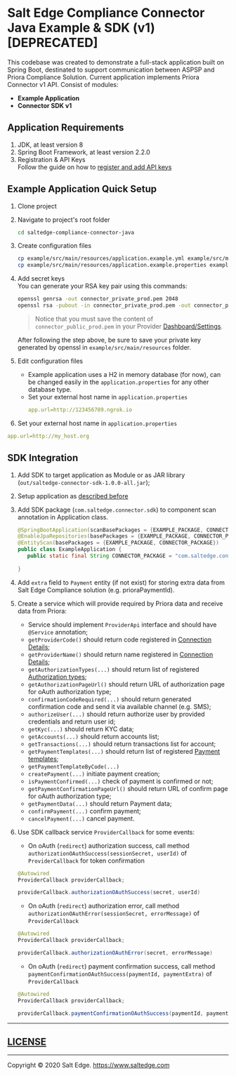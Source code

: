 # Salt Edge Compliance Connector Java Example & SDK (v1) [DEPRECATED]

This codebase was created to demonstrate a full-stack application built on Spring Boot, destinated to support communication between ASPSP and Priora Compliance Solution. Current application implements Priora Connector v1 API.
Consist of modules:
* **Example Application**
* **Connector SDK v1**
  
## Application Requirements
  
1. JDK, at least version 8 
1. Spring Boot Framework, at least version 2.2.0
1. Registration & API Keys  
   Follow the guide on how to [register and add API keys](https://priora.saltedge.com/connector-docs#registration-api-keys)

## Example Application Quick Setup

1. Clone project
1. Navigate to project's root folder
    ```bash
    cd saltedge-compliance-connector-java
    ```
1. Create configuration files
    ```bash
    cp example/src/main/resources/application.example.yml example/src/main/resources/application.yml
    cp example/src/main/resources/application.example.properties example/src/main/resources/application.properties
    ```
1. Add secret keys  
    You can generate your RSA key pair using this commands: 
    ```bash
    openssl genrsa -out connector_private_prod.pem 2048
    openssl rsa -pubout -in connector_private_prod.pem -out connector_public_prod.pem
    ```
   > Notice that you must save the content of `connector_public_prod.pem` in your Provider [Dashboard/Settings](https://priora.saltedge.com/providers/settings).
   
   After following the step above, be sure to save your private key generated by openssl in `example/src/main/resources` folder.  
1. Edit configuration files  
    * Example application uses a H2 in memory database (for now), can be changed easily in the `application.properties` for any other database type.
    * Set your external host name in `application.properties`
      ```yaml
      app.url=http://123456789.ngrok.io
      ```
1. Set your external host name in `application.properties`
  ```yaml
  app.url=http://my_host.org
  ``` 

## SDK Integration

1. Add SDK to target application as Module or as JAR library (`out/saltedge-connector-sdk-1.0.0-all.jar`);
1. Setup application as [described before](#example-application-quick-setup)
1. Add SDK package (`com.saltedge.connector.sdk`) to component scan annotation in Application class.
    ```java
    @SpringBootApplication(scanBasePackages = {EXAMPLE_PACKAGE, CONNECTOR_PACKAGE})
    @EnableJpaRepositories(basePackages = {EXAMPLE_PACKAGE, CONNECTOR_PACKAGE})
    @EntityScan(basePackages = {EXAMPLE_PACKAGE, CONNECTOR_PACKAGE})
    public class ExampleApplication {
       public static final String CONNECTOR_PACKAGE = "com.saltedge.connector.sdk";
       
    }
    ```
1. Add `extra` field to `Payment` entity (if not exist) for storing extra data from Salt Edge Compliance solution (e.g. prioraPaymentId).
1. Create a service which will provide required by Priora data and receive data from Priora:
    * Service should implement `ProviderApi` interface and should have `@Service` annotation;
    * `getProviderCode()` should return code registered in [Connection Details](https://priora.saltedge.com/providers/settings#details);
    * `getProviderName()` should return name registered in [Connection Details](https://priora.saltedge.com/providers/settings#details);
    * `getAuthorizationTypes(...)` should return list of registered [Authorization types](https://priora.saltedge.com/providers/settings#authorization_types);
    * `getAuthorizationPageUrl()` should return URL of authorization page for oAuth authorization type;
    * `confirmationCodeRequired(...)` should return generated confirmation code and send it via available channel (e.g. SMS);
    * `authorizeUser(...)` should return authorize user by provided credentials and return user id;
    * `getKyc(...)` should return KYC data;
    * `getAccounts(...)` should return accounts list;
    * `getTransactions(...)` should return transactions list for account;
    * `getPaymentTemplates(...)` should return list of registered [Payment templates](https://priora.banksalt.com/providers/templates);
    * `getPaymentTemplateByCode(...)`
    * `createPayment(...)` initiate payment creation;
    * `isPaymentConfirmed(...)` check of payment is confirmed or not;
    * `getPaymentConfirmationPageUrl()` should return URL of confirm page for oAuth authorization type;
    * `getPaymentData(...)` should return Payment data;
    * `confirmPayment(...)` confirm payment;
    * `cancelPayment(...)` cancel payment.  
   
1. Use SDK callback service `ProviderCallback` for some events: 
    * On oAuth (`redirect`) authorization success, call method `authorizationOAuthSuccess(sessionSecret, userId)` of `ProviderCallback` for token confirmation
    ```java
    @Autowired
    ProviderCallback providerCallback;
    
    providerCallback.authorizationOAuthSuccess(secret, userId)
    ```
    
    * On oAuth (`redirect`) authorization error, call method `authorizationOAuthError(sessionSecret, errorMessage)` of `ProviderCallback`
    ```java
    @Autowired
    ProviderCallback providerCallback;
    
    providerCallback.authorizationOAuthError(secret, errorMessage)
    ```
    
    * On oAuth (`redirect`) payment confirmation success, call method `paymentConfirmationOAuthSuccess(paymentId, paymentExtra)` of `ProviderCallback`
    ```java
    @Autowired
    ProviderCallback providerCallback;
    
    providerCallback.paymentConfirmationOAuthSuccess(paymentId, paymentExtra)
    ```

---
## [LICENSE](LICENSE.txt)

---
Copyright © 2020 Salt Edge. https://www.saltedge.com